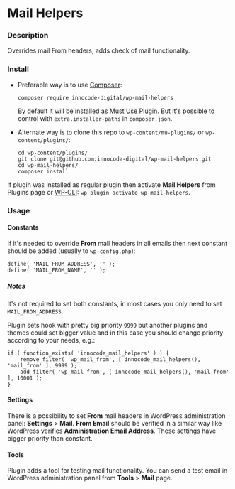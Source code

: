 # Mail Helpers

### Description

Overrides mail From headers, adds check of mail functionality.

### Install

- Preferable way is to use [Composer](https://getcomposer.org/):

    ````
    composer require innocode-digital/wp-mail-helpers
    ````

    By default it will be installed as [Must Use Plugin](https://codex.wordpress.org/Must_Use_Plugins).
    But it's possible to control with `extra.installer-paths` in `composer.json`.

- Alternate way is to clone this repo to `wp-content/mu-plugins/` or `wp-content/plugins/`:

    ````
    cd wp-content/plugins/
    git clone git@github.com:innocode-digital/wp-mail-helpers.git
    cd wp-mail-helpers/
    composer install
    ````

If plugin was installed as regular plugin then activate **Mail Helpers** from Plugins page 
or [WP-CLI](https://make.wordpress.org/cli/handbook/): `wp plugin activate wp-mail-helpers`.

### Usage

#### Constants

If it's needed to override **From** mail headers in all emails then next constant should be
added (usually to `wp-config.php`):

````
define( 'MAIL_FROM_ADDRESS', '' );
define( 'MAIL_FROM_NAME', '' );
````

##### Notes

It's not required to set both constants, in most cases you only need to set `MAIL_FROM_ADDRESS`.

Plugin sets hook with pretty big priority `9999` but another plugins and themes could set 
bigger value and in this case you should change priority according to your needs, e.g.:

```
if ( function_exists( 'innocode_mail_helpers' ) ) {
    remove_filter( 'wp_mail_from', [ innocode_mail_helpers(), 'mail_from' ], 9999 );
    add_filter( 'wp_mail_from', [ innocode_mail_helpers(), 'mail_from' ], 10001 );
}
```

#### Settings

There is a possibility to set **From** mail headers in WordPress administration panel:
**Settings** > **Mail**. **From Email** should be verified in a similar way like WordPress
verifies **Administration Email Address**. These settings have bigger priority than constant.

#### Tools

Plugin adds a tool for testing mail functionality. You can send a test email in WordPress
administration panel from **Tools** > **Mail** page.